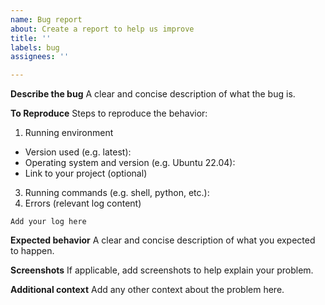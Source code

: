 ```yaml
---
name: Bug report
about: Create a report to help us improve
title: ''
labels: bug
assignees: ''

---
```


**Describe the bug**
A clear and concise description of what the bug is.

**To Reproduce**
Steps to reproduce the behavior:
1. Running environment
  - Version used (e.g. latest): 
  - Operating system and version  (e.g. Ubuntu 22.04):
  - Link to your project (optional) 
3. Running commands (e.g. shell, python, etc.):  
4. Errors (relevant log content)
```log
Add your log here
```

**Expected behavior**
A clear and concise description of what you expected to happen.

**Screenshots**
If applicable, add screenshots to help explain your problem.

**Additional context**
Add any other context about the problem here.
